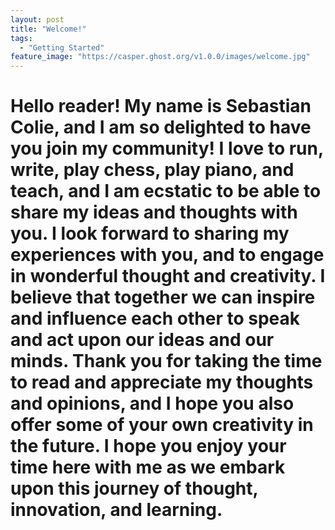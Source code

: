 ```yaml
---
layout: post
title: "Welcome!"
tags:
  - "Getting Started"
feature_image: "https://casper.ghost.org/v1.0.0/images/welcome.jpg"
---
```


# Hello reader! My name is Sebastian Colie, and I am so delighted to have you join my community! I love to run, write, play chess, play piano, and teach, and I am ecstatic to be able to share my ideas and thoughts with you. I look forward to sharing my experiences with you, and to engage in wonderful thought and creativity. I believe that together we can inspire and influence each other to speak and act upon our ideas and our minds. Thank you for taking the time to read and appreciate my thoughts and opinions, and I hope you also offer some of your own creativity in the future. I hope you enjoy your time here with me as we embark upon this journey of thought, innovation, and learning. 
